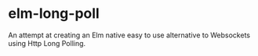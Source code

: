 # elm-long-poll
An attempt at creating an Elm native easy to use alternative to Websockets using Http Long Polling.
